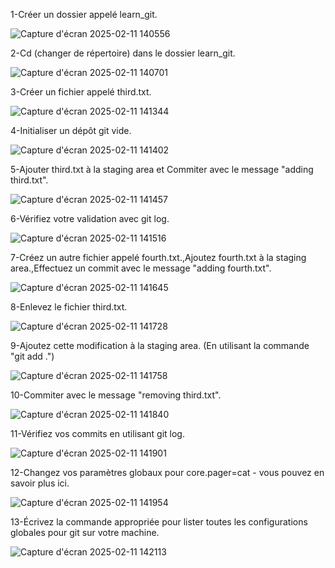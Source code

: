 1-Créer un dossier appelé learn_git.

![Capture d'écran 2025-02-11 140556](https://github.com/user-attachments/assets/b78d2347-8a66-476e-b35d-514b0de3eb9d)

2-Cd (changer de répertoire) dans le dossier learn_git.

![Capture d'écran 2025-02-11 140701](https://github.com/user-attachments/assets/5a9a7142-2164-41cd-9fef-7d9d49af249b)

3-Créer un fichier appelé third.txt.

![Capture d'écran 2025-02-11 141344](https://github.com/user-attachments/assets/7b1423b4-e8d1-4a24-a2eb-dbf5449cb050)


4-Initialiser un dépôt git vide.

![Capture d'écran 2025-02-11 141402](https://github.com/user-attachments/assets/318a0773-8009-4909-b71d-7d900bf52b91)


5-Ajouter third.txt à la staging area et Commiter avec le message "adding third.txt".

![Capture d'écran 2025-02-11 141457](https://github.com/user-attachments/assets/7cff9b38-9d01-4293-b36f-c2fa75cc2562)


6-Vérifiez votre validation avec git log.

![Capture d'écran 2025-02-11 141516](https://github.com/user-attachments/assets/bbcc0ba6-394a-442c-915e-08d694f59a1b)



7-Créez un autre fichier appelé fourth.txt.,Ajoutez fourth.txt à la staging area.,Effectuez un commit avec le message "adding fourth.txt".

![Capture d'écran 2025-02-11 141645](https://github.com/user-attachments/assets/02e167ce-642d-4f93-a52c-8bbc55d30561)


8-Enlevez le fichier third.txt.


![Capture d'écran 2025-02-11 141728](https://github.com/user-attachments/assets/60e5b20e-666f-4d22-aa3f-fdfae0b024cc)


9-Ajoutez cette modification à la staging area. (En utilisant la commande "git add .")

![Capture d'écran 2025-02-11 141758](https://github.com/user-attachments/assets/86cea9b1-df26-4aac-82d3-824ea4dee9d0)


10-Commiter avec le message "removing third.txt".

![Capture d'écran 2025-02-11 141840](https://github.com/user-attachments/assets/dd023e09-c47d-4ba1-a021-5859be92d393)


11-Vérifiez vos commits en utilisant git log.

![Capture d'écran 2025-02-11 141901](https://github.com/user-attachments/assets/f0d7eda2-7c5b-4cd4-8015-6d0871784f3c)


12-Changez vos paramètres globaux pour core.pager=cat - vous pouvez en savoir plus ici.

![Capture d'écran 2025-02-11 141954](https://github.com/user-attachments/assets/6ec1e3db-ce83-42d3-aaa2-5114c1f281c7)


13-Écrivez la commande appropriée pour lister toutes les configurations globales pour git sur votre machine.

![Capture d'écran 2025-02-11 142113](https://github.com/user-attachments/assets/32379ca0-1c1c-48d8-9bd8-9cc82cedf69a)



